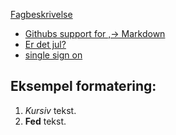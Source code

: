  [Fagbeskrivelse](https://odin.sdu.dk/sitecore/index.php?a=fagbesk&id=111413&lang=da)
- [Githubs support for
,→ Markdown](https://docs.github.com/en/get-started/writing-on-github/getting-started-with-writing-and-formatting-on-github/basic-writing-and-formatting-syntax)
- [Er det jul?](https://isitchristmas.com)
- [single sign on](https://sso.sdu.dk/?ticket=ST-662834-irjwgtVBAsQLNvrN2gK7RcehPcdR96xjC6yekeDSnACB3DvSXY)
## Eksempel formatering:
1. *Kursiv* tekst.
2. **Fed** tekst.
